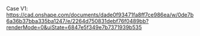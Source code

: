 Case V1: https://cad.onshape.com/documents/dade0f93471fa8ff7ce986ea/w/0de7b6a36b37bba335ba1247/e/2264d750831debf76f0489bb?renderMode=0&uiState=6847e5f349e7b7371939b535
